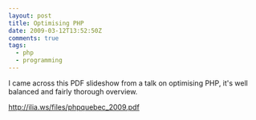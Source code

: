 ```yaml
---
layout: post
title: Optimising PHP
date: 2009-03-12T13:52:50Z
comments: true
tags:
  - php
  - programming
---
```


I came across this PDF slideshow from a talk on optimising PHP, it's well balanced and fairly thorough overview.

<!--more-->

http://ilia.ws/files/phpquebec_2009.pdf
